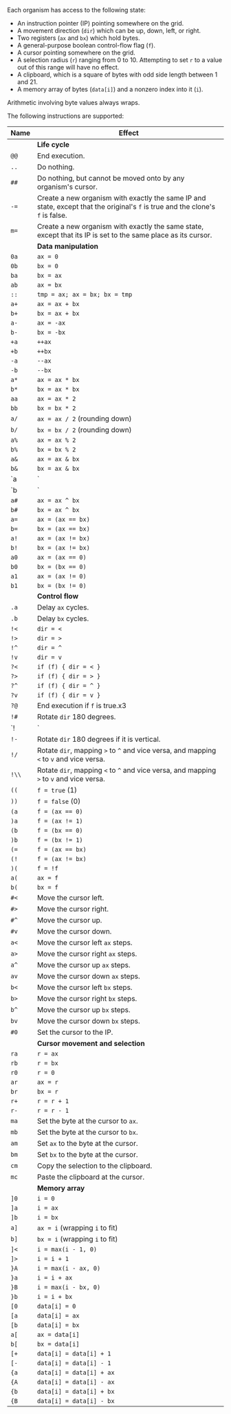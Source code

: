 Each organism has access to the following state:

- An instruction pointer (IP) pointing somewhere on the grid.
- A movement direction (`dir`) which can be up, down, left, or right.
- Two registers (`ax` and `bx`) which hold bytes.
- A general-purpose boolean control-flow flag (`f`).
- A cursor pointing somewhere on the grid.
- A selection radius (`r`) ranging from 0 to 10. Attempting to set `r` to a value out of this range will have no effect.
- A clipboard, which is a square of bytes with odd side length between 1 and 21.
- A memory array of bytes (`data[i]`) and a nonzero index into it (`i`).

Arithmetic involving byte values always wraps.

The following instructions are supported:

| **Name** | **Effect** |
| ---- | - |
| | **Life cycle** |
| `@@` | End execution. |
| `..` | Do nothing. |
| `##` | Do nothing, but cannot be moved onto by any organism's cursor. |
| `-=` | Create a new organism with exactly the same IP and state, except that the original's `f` is true and the clone's `f` is false. |
| `m=` | Create a new organism with exactly the same state, except that its IP is set to the same place as its cursor. |
| | **Data manipulation** |
| `0a` | `ax = 0` |
| `0b` | `bx = 0` |
| `ba` | `bx = ax` |
| `ab` | `ax = bx` |
| `::` | `tmp = ax; ax = bx; bx = tmp` |
| `a+` | `ax = ax + bx` |
| `b+` | `bx = ax + bx` |
| `a-` | `ax = -ax` |
| `b-` | `bx = -bx` |
| `+a` | `++ax` |
| `+b` | `++bx` |
| `-a` | `--ax` |
| `-b` | `--bx` |
| `a*` | `ax = ax * bx` |
| `b*` | `bx = ax * bx` |
| `aa` | `ax = ax * 2` |
| `bb` | `bx = bx * 2` |
| `a/` | `ax = ax / 2` (rounding down) |
| `b/` | `bx = bx / 2` (rounding down) |
| `a%` | `ax = ax % 2` |
| `b%` | `bx = bx % 2` |
| `a&` | `ax = ax & bx` |
| `b&` | `bx = ax & bx` |
| `a|` | `ax = ax | bx` |
| `b|` | `bx = ax | bx` |
| `a#` | `ax = ax ^ bx` |
| `b#` | `bx = ax ^ bx` |
| `a=` | `ax = (ax == bx)` |
| `b=` | `bx = (ax == bx)` |
| `a!` | `ax = (ax != bx)` |
| `b!` | `bx = (ax != bx)` |
| `a0` | `ax = (ax == 0)` |
| `b0` | `bx = (bx == 0)` |
| `a1` | `ax = (ax != 0)` |
| `b1` | `bx = (bx != 0)` |
| | **Control flow** |
| `.a` | Delay `ax` cycles. |
| `.b` | Delay `bx` cycles. |
| `!<` | `dir = <` |
| `!>` | `dir = >` |
| `!^` | `dir = ^` |
| `!v` | `dir = v` |
| `?<` | `if (f) { dir = < }` |
| `?>` | `if (f) { dir = > }` |
| `?^` | `if (f) { dir = ^ }` |
| `?v` | `if (f) { dir = v }` |
| `?@` | End execution if `f` is true.x3 |
| `!#` | Rotate `dir` 180 degrees. |
| `!|` | Rotate `dir` 180 degrees if it is horizontal. |
| `!-` | Rotate `dir` 180 degrees if it is vertical. |
| `!/` | Rotate `dir`, mapping `>` to `^` and vice versa, and mapping `<` to `v` and vice versa. |
| `!\\` | Rotate `dir`, mapping `<` to `^` and vice versa, and mapping `>` to `v` and vice versa. |
| `((` | `f = true` (1) |
| `))` | `f = false` (0) |
| `(a` | `f = (ax == 0)` |
| `)a` | `f = (ax != 1)` |
| `(b` | `f = (bx == 0)` |
| `)b` | `f = (bx != 1)` |
| `(=` | `f = (ax == bx)` |
| `(!` | `f = (ax != bx)` |
| `)(` | `f = !f` |
| `a(` | `ax = f` |
| `b(` | `bx = f` |
| `#<` | Move the cursor left. |
| `#>` | Move the cursor right. |
| `#^` | Move the cursor up. |
| `#v` | Move the cursor down. |
| `a<` | Move the cursor left `ax` steps. |
| `a>` | Move the cursor right `ax` steps. |
| `a^` | Move the cursor up `ax` steps. |
| `av` | Move the cursor down `ax` steps. |
| `b<` | Move the cursor left `bx` steps. |
| `b>` | Move the cursor right `bx` steps. |
| `b^` | Move the cursor up `bx` steps. |
| `bv` | Move the cursor down `bx` steps. |
| `#0` | Set the cursor to the IP. |
| | **Cursor movement and selection** |
| `ra` | `r = ax` |
| `rb` | `r = bx` |
| `r0` | `r = 0` |
| `ar` | `ax = r` |
| `br` | `bx = r` |
| `r+` | `r = r + 1` |
| `r-` | `r = r - 1` |
| `ma` | Set the byte at the cursor to `ax`. |
| `mb` | Set the byte at the cursor to `bx`. |
| `am` | Set `ax` to the byte at the cursor. |
| `bm` | Set `bx` to the byte at the cursor. |
| `cm` | Copy the selection to the clipboard. |
| `mc` | Paste the clipboard at the cursor. |
| | **Memory array** |
| `]0` | `i = 0` |
| `]a` | `i = ax` |
| `]b` | `i = bx` |
| `a]` | `ax = i` (wrapping `i` to fit) |
| `b]` | `bx = i` (wrapping `i` to fit) |
| `]<` | `i = max(i - 1, 0)` |
| `]>` | `i = i + 1` |
| `}A` | `i = max(i - ax, 0)` |
| `}a` | `i = i + ax` |
| `}B` | `i = max(i - bx, 0)` |
| `}b` | `i = i + bx` |
| `[0` | `data[i] = 0` |
| `[a` | `data[i] = ax` |
| `[b` | `data[i] = bx` |
| `a[` | `ax = data[i]` |
| `b[` | `bx = data[i]` |
| `[+` | `data[i] = data[i] + 1` |
| `[-` | `data[i] = data[i] - 1` |
| `{a` | `data[i] = data[i] + ax` |
| `{A` | `data[i] = data[i] - ax` |
| `{b` | `data[i] = data[i] + bx` |
| `{B` | `data[i] = data[i] - bx` |